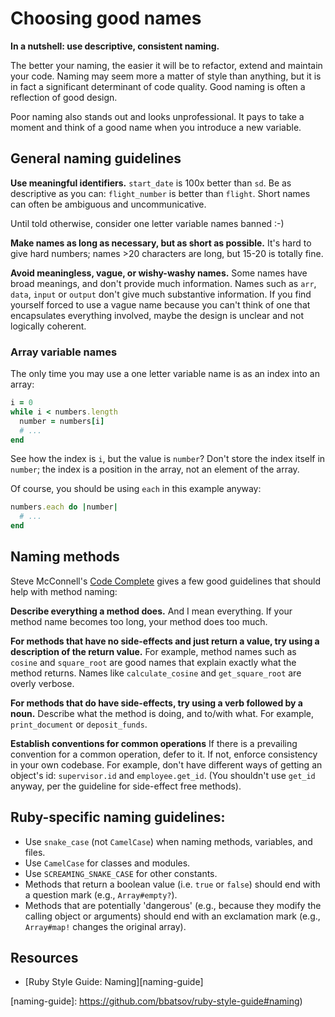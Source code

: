 # Choosing good names

**In a nutshell: use descriptive, consistent naming.**

The better your naming, the easier it will be to refactor, extend and
maintain your code. Naming may seem more a matter of style than
anything, but it is in fact a significant determinant of code quality.
Good naming is often a reflection of good design.

Poor naming also stands out and looks unprofessional. It pays to take
a moment and think of a good name when you introduce a new variable.

## General naming guidelines

**Use meaningful identifiers.** `start_date` is 100x better than
`sd`. Be as descriptive as you can: `flight_number` is better than
`flight`. Short names can often be ambiguous and uncommunicative.

Until told otherwise, consider one letter variable names banned :-)

**Make names as long as necessary, but as short as possible.** It's
hard to give hard numbers; names >20 characters are long, but 15-20 is
totally fine.

**Avoid meaningless, vague, or wishy-washy names.** Some names have
broad meanings, and don't provide much information. Names such as
`arr`, `data`, `input` or `output` don't give much substantive
information. If you find yourself forced to use a vague name because
you can't think of one that encapsulates everything involved, maybe
the design is unclear and not logically coherent.

### Array variable names

The only time you may use a one letter variable name is as an index
into an array:

```ruby
i = 0
while i < numbers.length
  number = numbers[i]
  # ...
end
```

See how the index is `i`, but the value is `number`? Don't store the
index itself in `number`; the index is a position in the array, not an
element of the array.

Of course, you should be using `each` in this example anyway:

```ruby
numbers.each do |number|
  # ...
end
```

## Naming methods

Steve McConnell's [Code Complete][code-complete] gives a few good
guidelines that should help with method naming:

**Describe everything a method does.** And I mean everything. If your
method name becomes too long, your method does too much.

**For methods that have no side-effects and just return a value, try
using a description of the return value.** For example, method names
such as `cosine` and `square_root` are good names that explain exactly
what the method returns. Names like `calculate_cosine` and
`get_square_root` are overly verbose.

**For methods that do have side-effects, try using a verb followed by
a noun.** Describe what the method is doing, and to/with what. For
example, `print_document` or `deposit_funds`.

**Establish conventions for common operations** If there is a
prevailing convention for a common operation, defer to it. If not,
enforce consistency in your own codebase. For example, don't have
different ways of getting an object's id: `supervisor.id` and
`employee.get_id`. (You shouldn't use `get_id` anyway, per the
guideline for side-effect free methods).

[code-complete]: http://www.amazon.com/Code-Complete-Practical-Handbook-Construction/dp/0735619670/

## Ruby-specific naming guidelines:

* Use `snake_case` (not `CamelCase`) when naming methods,
  variables, and files.
* Use `CamelCase` for classes and modules.
* Use `SCREAMING_SNAKE_CASE` for other constants.
* Methods that return a boolean value (i.e. `true` or `false`) should
  end with a question mark (e.g., `Array#empty?`).
* Methods that are potentially 'dangerous' (e.g., because they modify
  the calling object or arguments) should end with an exclamation mark
  (e.g., `Array#map!` changes the original array).

## Resources

* [Ruby Style Guide: Naming][naming-guide]

[naming-guide]: https://github.com/bbatsov/ruby-style-guide#naming)
